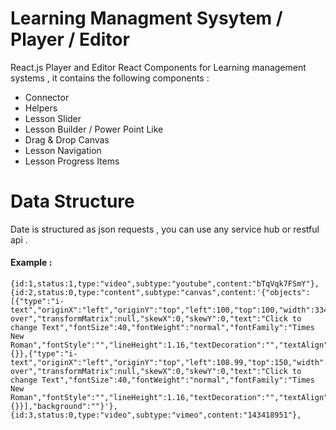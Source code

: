 # Learning Managment Sysytem / Player / Editor 
React.js Player and Editor React Components for Learning management systems , it contains the following components :

* Connector 
* Helpers 
* Lesson Slider 
* Lesson Builder / Power Point Like
* Drag & Drop Canvas
* Lesson Navigation
* Lesson Progress Items


# Data Structure

Date is structured as json requests , you can use any service hub or restful api .

#### Example :

```
{id:1,status:1,type:"video",subtype:"youtube",content:"bTqVqk7FSmY"},
{id:2,status:0,type:"content",subtype:"canvas",content:'{"objects":[{"type":"i-text","originX":"left","originY":"top","left":100,"top":100,"width":334.34,"height":45.2,"fill":"blue","stroke":null,"strokeWidth":1,"strokeDashArray":null,"strokeLineCap":"butt","strokeLineJoin":"miter","strokeMiterLimit":10,"scaleX":1,"scaleY":1,"angle":0,"flipX":false,"flipY":false,"opacity":1,"shadow":null,"visible":true,"clipTo":null,"backgroundColor":"","fillRule":"nonzero","globalCompositeOperation":"source-over","transformMatrix":null,"skewX":0,"skewY":0,"text":"Click to change Text","fontSize":40,"fontWeight":"normal","fontFamily":"Times New Roman","fontStyle":"","lineHeight":1.16,"textDecoration":"","textAlign":"left","textBackgroundColor":"","styles":{}},{"type":"i-text","originX":"left","originY":"top","left":108.99,"top":150,"width":334.34,"height":45.2,"fill":"blue","stroke":null,"strokeWidth":1,"strokeDashArray":null,"strokeLineCap":"butt","strokeLineJoin":"miter","strokeMiterLimit":10,"scaleX":0.49,"scaleY":0.49,"angle":0,"flipX":false,"flipY":false,"opacity":1,"shadow":null,"visible":true,"clipTo":null,"backgroundColor":"","fillRule":"nonzero","globalCompositeOperation":"source-over","transformMatrix":null,"skewX":0,"skewY":0,"text":"Click to change Text","fontSize":40,"fontWeight":"normal","fontFamily":"Times New Roman","fontStyle":"","lineHeight":1.16,"textDecoration":"","textAlign":"left","textBackgroundColor":"","styles":{}}],"background":""}'},
{id:3,status:0,type:"video",subtype:"vimeo",content:"143418951"},
```
